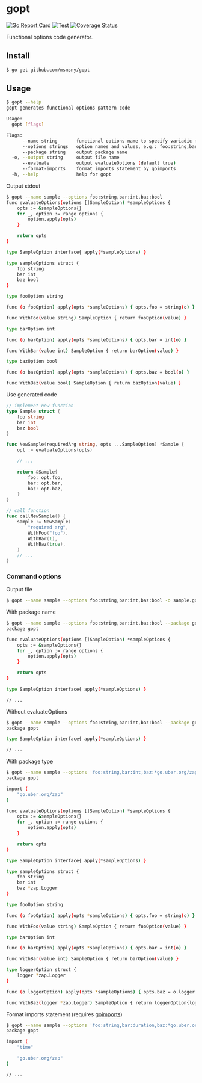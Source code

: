 # gopt

[![Go Report Card](https://goreportcard.com/badge/github.com/msmsny/gopt)](https://goreportcard.com/report/github.com/msmsny/gopt)
[![Test](https://github.com/msmsny/gopt/actions/workflows/test.yml/badge.svg)](https://github.com/msmsny/gopt/actions/workflows/test.yml)
[![Coverage Status](https://coveralls.io/repos/github/msmsny/gopt/badge.svg?branch=master)](https://coveralls.io/github/msmsny/gopt?branch=master)

Functional options code generator.

## Install

```bash
$ go get github.com/msmsny/gopt
```

## Usage

```bash
$ gopt --help
gopt generates functional options pattern code

Usage:
  gopt [flags]

Flags:
      --name string       functional options name to specify variadic functions arguments (required)
      --options strings   option names and values, e.g.: foo:string,bar:int,baz:bool
      --package string    output package name
  -o, --output string     output file name
      --evaluate          output evaluateOptions (default true)
      --format-imports    format imports statement by goimports
  -h, --help              help for gopt
```

Output stdout

```bash
$ gopt --name sample --options foo:string,bar:int,baz:bool
func evaluateOptions(options []SampleOption) *sampleOptions {
	opts := &sampleOptions{}
	for _, option := range options {
		option.apply(opts)
	}

	return opts
}

type SampleOption interface{ apply(*sampleOptions) }

type sampleOptions struct {
	foo string
	bar int
	baz bool
}

type fooOption string

func (o fooOption) apply(opts *sampleOptions) { opts.foo = string(o) }

func WithFoo(value string) SampleOption { return fooOption(value) }

type barOption int

func (o barOption) apply(opts *sampleOptions) { opts.bar = int(o) }

func WithBar(value int) SampleOption { return barOption(value) }

type bazOption bool

func (o bazOption) apply(opts *sampleOptions) { opts.baz = bool(o) }

func WithBaz(value bool) SampleOption { return bazOption(value) }
```

Use generated code

```go
// implement new function
type Sample struct {
	foo string
	bar int
	baz bool
}

func NewSample(requiredArg string, opts ...SampleOption) *Sample {
	opt := evaluateOptions(opts)

    // ...

	return &Sample{
		foo: opt.foo,
		bar: opt.bar,
		baz: opt.baz,
	}
}

// call function
func callNewSample() {
	sample := NewSample(
		"required arg",
		WithFoo("foo"),
		WithBar(1),
		WithBaz(true),
	)
	// ...
}
```

### Command options

Output file

```bash
$ gopt --name sample --options foo:string,bar:int,baz:bool -o sample.go
```

With package name

```bash
$ gopt --name sample --options foo:string,bar:int,baz:bool --package gopt
package gopt

func evaluateOptions(options []SampleOption) *sampleOptions {
	opts := &sampleOptions{}
	for _, option := range options {
		option.apply(opts)
	}

	return opts
}

type SampleOption interface{ apply(*sampleOptions) }

// ...
```

Without evaluateOptions

```bash
$ gopt --name sample --options foo:string,bar:int,baz:bool --package gopt --evaluate=false
package gopt

type SampleOption interface{ apply(*sampleOptions) }

// ...
```

With package type

```bash
$ gopt --name sample --options 'foo:string,bar:int,baz:*go.uber.org/zap.Logger' --package gopt
package gopt

import (
	"go.uber.org/zap"
)

func evaluateOptions(options []SampleOption) *sampleOptions {
	opts := &sampleOptions{}
	for _, option := range options {
		option.apply(opts)
	}

	return opts
}

type SampleOption interface{ apply(*sampleOptions) }

type sampleOptions struct {
	foo string
	bar int
	baz *zap.Logger
}

type fooOption string

func (o fooOption) apply(opts *sampleOptions) { opts.foo = string(o) }

func WithFoo(value string) SampleOption { return fooOption(value) }

type barOption int

func (o barOption) apply(opts *sampleOptions) { opts.bar = int(o) }

func WithBar(value int) SampleOption { return barOption(value) }

type loggerOption struct {
	logger *zap.Logger
}

func (o loggerOption) apply(opts *sampleOptions) { opts.baz = o.logger }

func WithBaz(logger *zap.Logger) SampleOption { return loggerOption{logger: logger} }
```

Format imports statement (requires [goimports](https://pkg.go.dev/golang.org/x/tools/cmd/goimports))

```bash
$ gopt --name sample --options 'foo:string,bar:duration,baz:*go.uber.org/zap.Logger' --package gopt --format-imports
package gopt

import (
	"time"

	"go.uber.org/zap"
)

// ...
```
